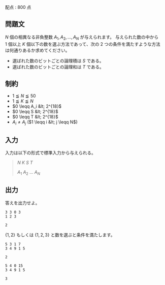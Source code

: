 配点 : $800$ 点

## 問題文

$N$ 個の相異なる非負整数 $A_1,A_2,\ldots,A_N$ が与えられます。 
与えられた数の中から $1$ 個以上 $K$ 個以下の数を選ぶ方法であって、次の $2$ つの条件を満たすような方法は何通りあるか求めてください。

- 選ばれた数のビットごとの論理積は $S$ である。
- 選ばれた数のビットごとの論理和は $T$ である。

## 制約

- $1 \leqq N \leqq 50$
- $1 \leqq K \leqq N$
- $0 \leqq A_i &lt; 2^{18}$
- $0 \leqq S &lt; 2^{18}$
- $0 \leqq T &lt; 2^{18}$
- $A_i \neq A_j$ ($1 \leqq i &lt; j \leqq N$)

## 入力

入力は以下の形式で標準入力から与えられる。

> $N$ $K$ $S$ $T$
> 
> $A_1$ $A_2$ $...$ $A_N$

## 出力

答えを出力せよ。

```input1
3 3 0 3
1 2 3
```

```output1
2
```

$\{1,2\}$ もしくは $\{1,2,3\}$ と数を選ぶと条件を満たします。

```input2
5 3 1 7
3 4 9 1 5
```

```output2
2
```

```input3
5 4 0 15
3 4 9 1 5
```

```output3
3
```
